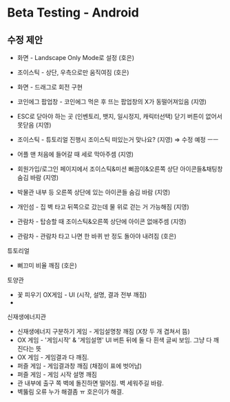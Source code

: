 # Beta Testing - Android

## 수정 제안

- 화면 - Landscape Only Mode로 설정 (호은)
- 조이스틱 - 상단, 우측으로만 움직여짐 (호은)
- 화면 - 드래그로 회전 구현

- 코인에그 팝업창 - 코인에그 먹은 후 뜨는 팝업창의 X가 동떨어져있음 (지영)
- ESC로 닫아야 하는 곳 (인벤토리, 뱃지, 일시정지, 캐릭터선택) 닫기 버튼이 없어서 못닫음 (지영)
- 조이스틱 - 튜토리얼 진행시 조이스틱 떠있는거 맞나요?  (지영)
⇒ 수정 예정 ㅡㅡ
- 어플 맨 처음에 들어갈 때 세로 막아주셈 (지영)
- 회원가입/로그인 페이지에서 조이스틱&미션 뻐끔이&오른쪽 상단 아이콘들&채팅창 숨김 바람 (지영)
- 박물관 내부 등 오른쪽 상단에 있는 아이콘들 숨김 바람 (지영)
- 개인섬 - 집 벽 타고 뒤쪽으로 갔는데 물 위로 걷는 거 가능해짐 (지영)
- 관람차 - 탑승할 때 조이스틱&오른쪽 상단에 아이콘 없애주셈 (지영)
- 관람차 - 관람차 타고 나면 한 바퀴 반 정도 돌아야 내려짐 (호은)

튜토리얼

- 뻐끄미 비율 깨짐 (호은)

토양관

- 꽃 피우기 OX게임 - UI (시작, 설명, 결과 전부 깨짐)
- 

신재생에너지관

- 신재생에너지 구분하기 게임 - 게임설명창 깨짐 (X창 두 개 겹쳐서 뜸)
- OX 게임 - '게임시작' & '게임설명' UI 버튼 뒤에 둘 다 흰색 글씨 보임. 그냥 다 깨진다는 뜻
- OX 게임 - 게임결과 다 깨짐.
- 퍼즐 게임 - 게임결과창 깨짐 (채점이 표에 벗어남)
- 퍼즐 게임 - 게임 시작 설명 깨짐
- 관 내부에 출구 쪽 벽에 돌진하면 떨어짐. 벽 세워주길 바람.
- 벽뚫림 오류 누가 해결좀 ㅠ 호은이가 해결.
